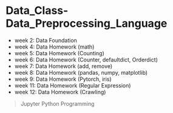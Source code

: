 # Data_Class-Data_Preprocessing_Language
- week 2: Data Foundation
- week 4: Data Homework (math)
- week 5: Data Homework (Counting)
- week 6: Data Homework (Counter, defaultdict, Orderdict)
- week 7: Data Homework (add, remove)
- week 8: Data Homework (pandas, numpy, matplotlib)
- week 9: Data Homework (Pytorch, iris)
- week 11: Data Homework (Regular Expression)
- week 12: Data Homework (Crawling)
> Jupyter Python Programming
